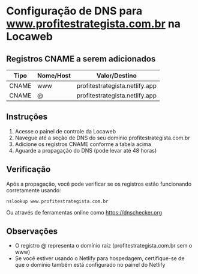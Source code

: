 # Configuração de DNS para www.profitestrategista.com.br na Locaweb

## Registros CNAME a serem adicionados

| Tipo  | Nome/Host | Valor/Destino                   |
|-------|-----------|--------------------------------|
| CNAME | www       | profitestrategista.netlify.app  |
| CNAME | @         | profitestrategista.netlify.app  |

## Instruções

1. Acesse o painel de controle da Locaweb
2. Navegue até a seção de DNS do seu domínio profitestrategista.com.br
3. Adicione os registros CNAME conforme a tabela acima
4. Aguarde a propagação do DNS (pode levar até 48 horas)

## Verificação

Após a propagação, você pode verificar se os registros estão funcionando corretamente usando:

```
nslookup www.profitestrategista.com.br
```

Ou através de ferramentas online como https://dnschecker.org

## Observações

- O registro @ representa o domínio raiz (profitestrategista.com.br sem o www)
- Se você estiver usando o Netlify para hospedagem, certifique-se de que o domínio também está configurado no painel do Netlify
